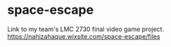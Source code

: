 # space-escape
Link to my team's LMC 2730 final video game project. https://nahizahaque.wixsite.com/space-escape/files
